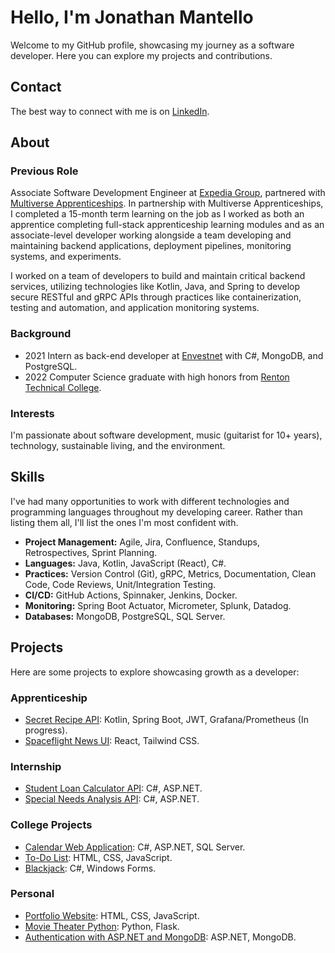 # Hello, I'm Jonathan Mantello

Welcome to my GitHub profile, showcasing my journey as a software developer. Here you can explore my projects and contributions.

## Contact
The best way to connect with me is on [LinkedIn](https://www.linkedin.com/in/jonathan-mantello/).

## About

### Previous Role
Associate Software Development Engineer at [Expedia Group](https://www.expediagroup.com), partnered with [Multiverse Apprenticeships](https://www.multiverse.io/en-US/programs). 
In partnership with Multiverse Apprenticeships, I completed a 15-month term learning on the job as I worked as both an apprentice completing full-stack apprenticeship learning modules and as an associate-level developer working alongside a team developing and maintaining backend applications, deployment pipelines, monitoring systems, and experiments.

I worked on a team of developers to build and maintain critical backend services, utilizing technologies like Kotlin, Java, and Spring to develop secure RESTful and gRPC APIs through practices like containerization, testing and automation, and application monitoring systems.

### Background
- 2021 Intern as back-end developer at [Envestnet](https://www.envestnet.com) with C#, MongoDB, and PostgreSQL.
- 2022 Computer Science graduate with high honors from [Renton Technical College](https://www.rtc.edu).

### Interests
I'm passionate about software development, music (guitarist for 10+ years), technology, sustainable living, and the environment.

## Skills
I've had many opportunities to work with different technologies and programming languages throughout my developing career. Rather than listing them all, I'll list the ones I'm most confident with.

- **Project Management:** Agile, Jira, Confluence, Standups, Retrospectives, Sprint Planning.
- **Languages:** Java, Kotlin, JavaScript (React), C#.
- **Practices:** Version Control (Git), gRPC, Metrics, Documentation, Clean Code, Code Reviews, Unit/Integration Testing.
- **CI/CD:** GitHub Actions, Spinnaker, Jenkins, Docker.
- **Monitoring:** Spring Boot Actuator, Micrometer, Splunk, Datadog.
- **Databases:** MongoDB, PostgreSQL, SQL Server.

## Projects
Here are some projects to explore showcasing growth as a developer:

### Apprenticeship
- [Secret Recipe API](https://github.com/jm-multiverse/secret-recipe): Kotlin, Spring Boot, JWT, Grafana/Prometheus (In progress).
- [Spaceflight News UI](https://github.com/jm-multiverse/spaceflight-news): React, Tailwind CSS.

### Internship
- [Student Loan Calculator API](https://github.com/JMantello/Student-Loan-Calculator-API): C#, ASP.NET.
- [Special Needs Analysis API](https://github.com/JMantello/Special-Needs-Analysis-Calculator-API): C#, ASP.NET.

### College Projects
- [Calendar Web Application](https://github.com/JMantello/Calendar-Web-App): C#, ASP.NET, SQL Server.
- [To-Do List](https://github.com/JMantello/To-Do-List): HTML, CSS, JavaScript.
- [Blackjack](https://github.com/JMantello/Blackjack): C#, Windows Forms.

### Personal
- [Portfolio Website](https://jmantello.github.io/): HTML, CSS, JavaScript.
- [Movie Theater Python](https://github.com/JMantello/Movie-Theatre-Py): Python, Flask.
- [Authentication with ASP.NET and MongoDB](https://github.com/JMantello/Log-In-System-MongoDB): ASP.NET, MongoDB.
